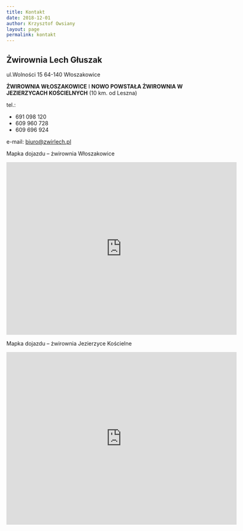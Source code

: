 ```yaml
---
title: Kontakt
date: 2018-12-01
author: Krzysztof Owsiany
layout: page
permalink: kontakt
---
```


## Żwirownia Lech Głuszak

ul.Wolności 15
64-140 Włoszakowice

**ŻWIROWNIA WŁOSZAKOWICE** I **NOWO POWSTAŁA ŻWIROWNIA W JEZIERZYCACH KOŚCIELNYCH** (10 km. od Leszna)

tel.:
* 691 098 120
* 609 960 728
* 609 696 924

e-mail: [biuro@zwirlech.pl](mailto:biuro@zwirlech.pl)

Mapka dojazdu – żwirownia Włoszakowice

<iframe src="https://www.google.com/maps/embed?pb=!1m28!1m12!1m3!1d120605.63123952501!2d16.16453093454598!3d51.88385199860847!2m3!1f0!2f0!3f0!3m2!1i1024!2i768!4f13.1!4m13!3e6!4m5!1s0x4705bf8adc87b77f%3A0x5936643443e045b!2sWolno%C5%9Bci+15%2C+64-140+W%C5%82oszakowice!3m2!1d51.925357!2d16.3558541!4m5!1s0x4705f419786aeb81%3A0xdece0165881545a5!2zR8WCb2fDs3c!3m2!1d51.6635852!2d16.0846672!5e1!3m2!1spl!2spl!4v1547209011566" width="600" height="450" frameborder="0" style="border:0" allowfullscreen></iframe>


Mapka dojazdu – żwirownia Jezierzyce Kościelne

<iframe src="https://www.google.com/maps/embed?pb=!1m28!1m12!1m3!1d120605.63123952501!2d16.16453093454598!3d51.88385199860847!2m3!1f0!2f0!3f0!3m2!1i1024!2i768!4f13.1!4m13!3e6!4m5!1s0x4705bf8adc87b77f%3A0x5936643443e045b!2sWolno%C5%9Bci+15%2C+64-140+W%C5%82oszakowice!3m2!1d51.925357!2d16.3558541!4m5!1s0x4705f419786aeb81%3A0xdece0165881545a5!2zR8WCb2fDs3c!3m2!1d51.6635852!2d16.0846672!5e1!3m2!1spl!2spl!4v1547209011566" width="600" height="450" frameborder="0" style="border:0" allowfullscreen></iframe>

